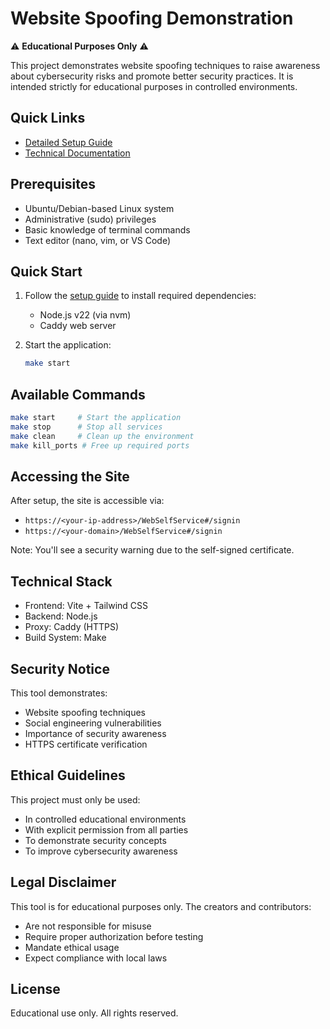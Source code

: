 # Website Spoofing Demonstration

⚠️ **Educational Purposes Only** ⚠️

This project demonstrates website spoofing techniques to raise awareness about cybersecurity risks and promote better security practices. It is intended strictly for educational purposes in controlled environments.

## Quick Links
- [Detailed Setup Guide](setup-steps.md)
- [Technical Documentation](docs/)

## Prerequisites

- Ubuntu/Debian-based Linux system
- Administrative (sudo) privileges
- Basic knowledge of terminal commands
- Text editor (nano, vim, or VS Code)

## Quick Start

1. Follow the [setup guide](setup-steps.md) to install required dependencies:
   - Node.js v22 (via nvm)
   - Caddy web server

2. Start the application:
   ```bash
   make start
   ```

## Available Commands

```bash
make start     # Start the application
make stop      # Stop all services
make clean     # Clean up the environment
make kill_ports # Free up required ports
```

## Accessing the Site

After setup, the site is accessible via:
- `https://<your-ip-address>/WebSelfService#/signin`
- `https://<your-domain>/WebSelfService#/signin`

Note: You'll see a security warning due to the self-signed certificate.

## Technical Stack

- Frontend: Vite + Tailwind CSS
- Backend: Node.js
- Proxy: Caddy (HTTPS)
- Build System: Make

## Security Notice

This tool demonstrates:
- Website spoofing techniques
- Social engineering vulnerabilities
- Importance of security awareness
- HTTPS certificate verification

## Ethical Guidelines

This project must only be used:
- In controlled educational environments
- With explicit permission from all parties
- To demonstrate security concepts
- To improve cybersecurity awareness

## Legal Disclaimer

This tool is for educational purposes only. The creators and contributors:
- Are not responsible for misuse
- Require proper authorization before testing
- Mandate ethical usage
- Expect compliance with local laws

## License

Educational use only. All rights reserved.
